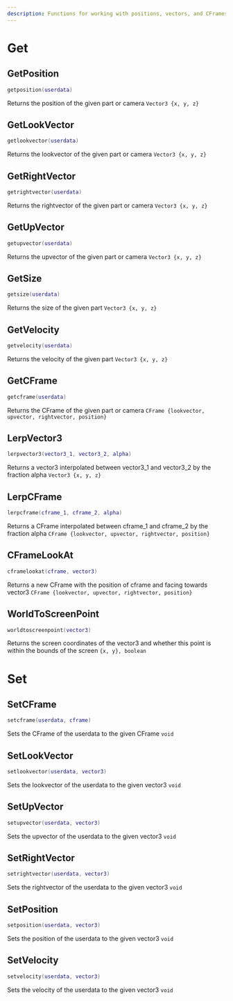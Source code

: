 ```yaml
---
description: Functions for working with positions, vectors, and CFrames
---
```


# Get

## GetPosition
```lua
getposition(userdata)
```
Returns the position of the given part or camera `Vector3 {x, y, z}`

## GetLookVector
```lua
getlookvector(userdata)
```
Returns the lookvector of the given part or camera `Vector3 {x, y, z}`

## GetRightVector
```lua
getrightvector(userdata)
```
Returns the rightvector of the given part or camera `Vector3 {x, y, z}`

## GetUpVector
```lua
getupvector(userdata)
```
Returns the upvector of the given part or camera `Vector3 {x, y, z}`

## GetSize
```lua
getsize(userdata)
```
Returns the size of the given part `Vector3 {x, y, z}`

## GetVelocity
```lua
getvelocity(userdata)
```
Returns the velocity of the given part `Vector3 {x, y, z}`

## GetCFrame
```lua
getcframe(userdata)
```
Returns the CFrame of the given part or camera `CFrame {lookvector, upvector, rightvector, position}`

## LerpVector3
```lua
lerpvector3(vector3_1, vector3_2, alpha)
```
Returns a vector3 interpolated between vector3_1 and vector3_2 by the fraction alpha `Vector3 {x, y, z}`

## LerpCFrame
```lua
lerpcframe(cframe_1, cframe_2, alpha)
```
Returns a CFrame interpolated between cframe_1 and cframe_2 by the fraction alpha `CFrame {lookvector, upvector, rightvector, position}`

## CFrameLookAt
```lua
cframelookat(cframe, vector3)
```
Returns a new CFrame with the position of cframe and facing towards vector3 `CFrame {lookvector, upvector, rightvector, position}`

## WorldToScreenPoint
```lua
worldtoscreenpoint(vector3)
```
Returns the screen coordinates of the vector3 and whether this point is within the bounds of the screen `{x, y}, boolean`

# Set

## SetCFrame
```lua
setcframe(userdata, cframe)
```
Sets the CFrame of the userdata to the given CFrame `void`

## SetLookVector
```lua
setlookvector(userdata, vector3)
```
Sets the lookvector of the userdata to the given vector3 `void`

## SetUpVector
```lua
setupvector(userdata, vector3)
```
Sets the upvector of the userdata to the given vector3 `void`

## SetRightVector
```lua
setrightvector(userdata, vector3)
```
Sets the rightvector of the userdata to the given vector3 `void`

## SetPosition
```lua
setposition(userdata, vector3)
```
Sets the position of the userdata to the given vector3 `void`

## SetVelocity
```lua
setvelocity(userdata, vector3)
```
Sets the velocity of the userdata to the given vector3 `void`